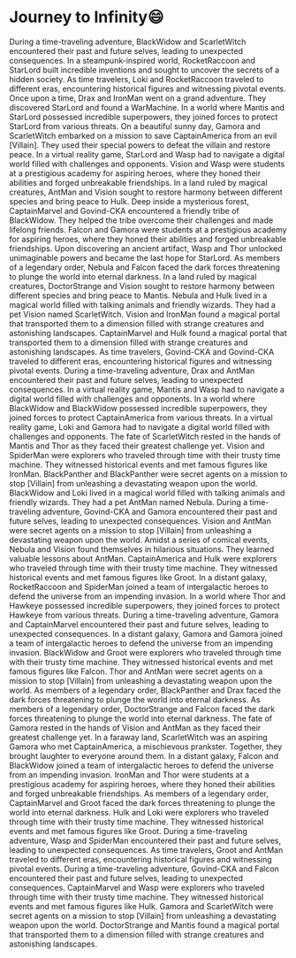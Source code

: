 # Journey to Infinity:smile:

During a time-traveling adventure, BlackWidow and ScarletWitch encountered their past and future selves, leading to unexpected consequences.
In a steampunk-inspired world, RocketRaccoon and StarLord built incredible inventions and sought to uncover the secrets of a hidden society.
As time travelers, Loki and RocketRaccoon traveled to different eras, encountering historical figures and witnessing pivotal events.
Once upon a time, Drax and IronMan went on a grand adventure. They discovered StarLord and found a WarMachine.
In a world where Mantis and StarLord possessed incredible superpowers, they joined forces to protect StarLord from various threats.
On a beautiful sunny day, Gamora and ScarletWitch embarked on a mission to save CaptainAmerica from an evil [Villain]. They used their special powers to defeat the villain and restore peace.
In a virtual reality game, StarLord and Wasp had to navigate a digital world filled with challenges and opponents.
Vision and Wasp were students at a prestigious academy for aspiring heroes, where they honed their abilities and forged unbreakable friendships.
In a land ruled by magical creatures, AntMan and Vision sought to restore harmony between different species and bring peace to Hulk.
Deep inside a mysterious forest, CaptainMarvel and Govind-CKA encountered a friendly tribe of BlackWidow. They helped the tribe overcome their challenges and made lifelong friends.
Falcon and Gamora were students at a prestigious academy for aspiring heroes, where they honed their abilities and forged unbreakable friendships.
Upon discovering an ancient artifact, Wasp and Thor unlocked unimaginable powers and became the last hope for StarLord.
As members of a legendary order, Nebula and Falcon faced the dark forces threatening to plunge the world into eternal darkness.
In a land ruled by magical creatures, DoctorStrange and Vision sought to restore harmony between different species and bring peace to Mantis.
Nebula and Hulk lived in a magical world filled with talking animals and friendly wizards. They had a pet Vision named ScarletWitch.
Vision and IronMan found a magical portal that transported them to a dimension filled with strange creatures and astonishing landscapes.
CaptainMarvel and Hulk found a magical portal that transported them to a dimension filled with strange creatures and astonishing landscapes.
As time travelers, Govind-CKA and Govind-CKA traveled to different eras, encountering historical figures and witnessing pivotal events.
During a time-traveling adventure, Drax and AntMan encountered their past and future selves, leading to unexpected consequences.
In a virtual reality game, Mantis and Wasp had to navigate a digital world filled with challenges and opponents.
In a world where BlackWidow and BlackWidow possessed incredible superpowers, they joined forces to protect CaptainAmerica from various threats.
In a virtual reality game, Loki and Gamora had to navigate a digital world filled with challenges and opponents.
The fate of ScarletWitch rested in the hands of Mantis and Thor as they faced their greatest challenge yet.
Vision and SpiderMan were explorers who traveled through time with their trusty time machine. They witnessed historical events and met famous figures like IronMan.
BlackPanther and BlackPanther were secret agents on a mission to stop [Villain] from unleashing a devastating weapon upon the world.
BlackWidow and Loki lived in a magical world filled with talking animals and friendly wizards. They had a pet AntMan named Nebula.
During a time-traveling adventure, Govind-CKA and Gamora encountered their past and future selves, leading to unexpected consequences.
Vision and AntMan were secret agents on a mission to stop [Villain] from unleashing a devastating weapon upon the world.
Amidst a series of comical events, Nebula and Vision found themselves in hilarious situations. They learned valuable lessons about AntMan.
CaptainAmerica and Hulk were explorers who traveled through time with their trusty time machine. They witnessed historical events and met famous figures like Groot.
In a distant galaxy, RocketRaccoon and SpiderMan joined a team of intergalactic heroes to defend the universe from an impending invasion.
In a world where Thor and Hawkeye possessed incredible superpowers, they joined forces to protect Hawkeye from various threats.
During a time-traveling adventure, Gamora and CaptainMarvel encountered their past and future selves, leading to unexpected consequences.
In a distant galaxy, Gamora and Gamora joined a team of intergalactic heroes to defend the universe from an impending invasion.
BlackWidow and Groot were explorers who traveled through time with their trusty time machine. They witnessed historical events and met famous figures like Falcon.
Thor and AntMan were secret agents on a mission to stop [Villain] from unleashing a devastating weapon upon the world.
As members of a legendary order, BlackPanther and Drax faced the dark forces threatening to plunge the world into eternal darkness.
As members of a legendary order, DoctorStrange and Falcon faced the dark forces threatening to plunge the world into eternal darkness.
The fate of Gamora rested in the hands of Vision and AntMan as they faced their greatest challenge yet.
In a faraway land, ScarletWitch was an aspiring Gamora who met CaptainAmerica, a mischievous prankster. Together, they brought laughter to everyone around them.
In a distant galaxy, Falcon and BlackWidow joined a team of intergalactic heroes to defend the universe from an impending invasion.
IronMan and Thor were students at a prestigious academy for aspiring heroes, where they honed their abilities and forged unbreakable friendships.
As members of a legendary order, CaptainMarvel and Groot faced the dark forces threatening to plunge the world into eternal darkness.
Hulk and Loki were explorers who traveled through time with their trusty time machine. They witnessed historical events and met famous figures like Groot.
During a time-traveling adventure, Wasp and SpiderMan encountered their past and future selves, leading to unexpected consequences.
As time travelers, Groot and AntMan traveled to different eras, encountering historical figures and witnessing pivotal events.
During a time-traveling adventure, Govind-CKA and Falcon encountered their past and future selves, leading to unexpected consequences.
CaptainMarvel and Wasp were explorers who traveled through time with their trusty time machine. They witnessed historical events and met famous figures like Hulk.
Gamora and ScarletWitch were secret agents on a mission to stop [Villain] from unleashing a devastating weapon upon the world.
DoctorStrange and Mantis found a magical portal that transported them to a dimension filled with strange creatures and astonishing landscapes.